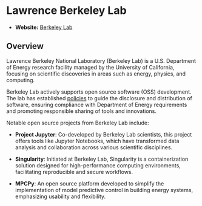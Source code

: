 
# Lawrence Berkeley Lab

- **Website:** [Berkeley Lab](https://www.lbl.gov/)

## Overview

Lawrence Berkeley National Laboratory (Berkeley Lab) is a U.S. Department of Energy research facility managed by the University of California, focusing on scientific discoveries in areas such as energy, physics, and computing.

Berkeley Lab actively supports open source software (OSS) development. The lab has established [policies](https://www.lbl.gov/terms-and-conditions/open-source-software/) to guide the disclosure and distribution of software, ensuring compliance with Department of Energy requirements and promoting responsible sharing of tools and innovations.

Notable open source projects from Berkeley Lab include:

- **Project Jupyter**: Co-developed by Berkeley Lab scientists, this project offers tools like Jupyter Notebooks, which have transformed data analysis and collaboration across various scientific disciplines.

- **Singularity**: Initiated at Berkeley Lab, Singularity is a containerization solution designed for high-performance computing environments, facilitating reproducible and secure workflows.

- **MPCPy**: An open source platform developed to simplify the implementation of model predictive control in building energy systems, emphasizing usability and flexibility.
